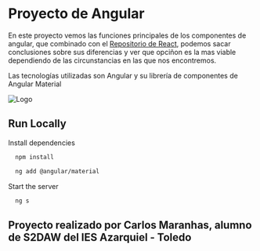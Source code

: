 
# Proyecto de Angular

En este proyecto vemos las funciones principales de los componentes de angular, que combinado con el [Repositorio de React](https://github.com/Carlistos10/ReactComponentes), podemos sacar conclusiones sobre sus diferencias y ver que opciñon es la mas viable dependiendo de las circunstancias en las que nos encontremos.


Las tecnologías utilizadas son Angular y su librería de componentes de Angular Material

![Logo](https://i.ytimg.com/vi/k3kmBdSi4-E/maxresdefault.jpg)


## Run Locally

Install dependencies

```bash
  npm install
```

```bash
  ng add @angular/material
```

Start the server

```bash
  ng s
```
## Proyecto realizado por Carlos Maranhas, alumno de S2DAW del IES Azarquiel - Toledo
